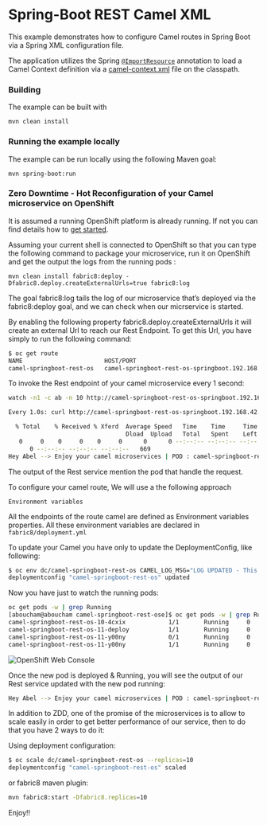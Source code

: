 # Spring-Boot REST Camel XML

This example demonstrates how to configure Camel routes in Spring Boot via
a Spring XML configuration file.

The application utilizes the Spring [`@ImportResource`](http://docs.spring.io/spring/docs/current/javadoc-api/org/springframework/context/annotation/ImportResource.html) annotation to load a Camel Context definition via a [camel-context.xml](src/main/resources/spring/camel-context.xml) file on the classpath.

### Building

The example can be built with

    mvn clean install


### Running the example locally

The example can be run locally using the following Maven goal:

    mvn spring-boot:run


### Zero Downtime - Hot Reconfiguration of your Camel microservice on OpenShift

It is assumed a running OpenShift platform is already running. If not you can find details how to [get started](http://fabric8.io/guide/getStarted/index.html).

Assuming your current shell is connected to OpenShift so that you can type the following command to 
package your microservice, run it on OpenShift and get the output the logs from the running pods :

```
mvn clean install fabric8:deploy -Dfabric8.deploy.createExternalUrls=true fabric8:log
```

The goal fabric8:log tails the log of our microservice that’s deployed via the fabric8:deploy goal, and we can check when our micrservice is started.

By enabling the following property fabric8.deploy.createExternalUrls it will create an external Url to reach our Rest Endpoint. 
To get this Url, you have simply to run the following command:

```sh
$ oc get route
NAME                       HOST/PORT                                                   PATH      SERVICES                   PORT      TERMINATION
camel-springboot-rest-os   camel-springboot-rest-os-springboot.192.168.42.111.xip.io             camel-springboot-rest-os   <all>      
```

To invoke the Rest endpoint of your camel microservice every 1 second:

```sh
watch -n1 -c ab -n 10 http://camel-springboot-rest-os-springboot.192.168.42.111.xip.io/api/persons/Abel

Every 1.0s: curl http://camel-springboot-rest-os-springboot.192.168.42.111.xip.io/api/per...  Tue Jan 24 10:38:05 2017

  % Total    % Received % Xferd  Average Speed   Time    Time     Time  Current
                                 Dload  Upload   Total   Spent    Left  Speed
   0     0    0     0    0     0      0      0 --:--:-- --:--:-- --:--:--     0 100    85    0    85    0     0    665
      0 --:--:-- --:--:-- --:--:--   669
Hey Abel --> Enjoy your camel microservices | POD : camel-springboot-rest-os-10-4cxix

```

The output of the Rest service mention the pod that handle the request.

To configure your camel route, We will use a the following approach

    Environment variables

All the endpoints of the route camel are defined as Environment variables properties.
All these environment variables are declared in `fabric8/deployment.yml`

To update your Camel you have only to update the DeploymentConfig, like following:

```sh
$ oc env dc/camel-springboot-rest-os CAMEL_LOG_MSG="LOG UPDATED - This request is handled by this POD: {{env:HOSTNAME}}"
deploymentconfig "camel-springboot-rest-os" updated
```

Now you have just to watch the running pods:

```sh
oc get pods -w | grep Running
[aboucham@aboucham camel-springboot-rest-ose]$ oc get pods -w | grep Running
camel-springboot-rest-os-10-4cxix            1/1       Running     0          7m
camel-springboot-rest-os-11-deploy           1/1       Running     0          3s
camel-springboot-rest-os-11-y00ny            0/1       Running     0          3s
camel-springboot-rest-os-11-y00ny            1/1       Running     0          31s
```

![OpenShift Web Console](images/Openshift_Pod_Deployment.png "OpenShift Web Console")

Once the new pod is deployed & Running, you will see the output of our Rest service updated 
with the new pod running:

```sh
Hey Abel --> Enjoy your camel microservices | POD : camel-springboot-rest-os-11-y00ny
```
In addition to ZDD, one of the promise of the microservices is to allow to scale easily in order to get better performance of our service, then to do that you have 2 ways to do it:

Using deployment configuration:

```sh
$ oc scale dc/camel-springboot-rest-os --replicas=10
deploymentconfig "camel-springboot-rest-os" scaled
```
or fabric8 maven plugin:

```sh
mvn fabric8:start -Dfabric8.replicas=10
```

Enjoy!!